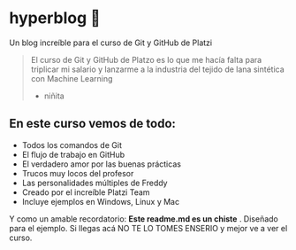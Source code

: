 # hyperblog 💚
Un blog increíble para el curso de Git y GitHub de Platzi
>El curso de Git y GitHub de Platzo es lo que me hacía falta para triplicar mi salario y lanzarme a la industria del tejido de lana sintética con Machine Learning
> - niñita

## En este curso vemos de todo:
* Todos los comandos de Git
* El flujo de trabajo en GitHub
* El verdadero amor por las buenas prácticas
* Trucos muy locos del profesor
* Las personalidades múltiples de Freddy
* Creado por el increíble Platzi Team
* Incluye ejemplos en Windows, Linux y Mac

Y como un amable recordatorio: **Este readme.md es un chiste** . Diseñado para el ejemplo. Si llegas acá NO TE LO TOMES ENSERIO y mejor ve a ver el curso.
